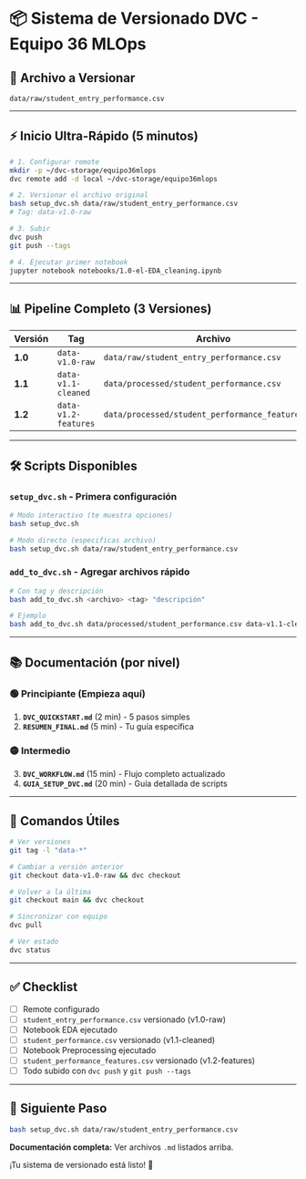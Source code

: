 # 📦 Sistema de Versionado DVC - Equipo 36 MLOps

## 🎯 Archivo a Versionar

```
data/raw/student_entry_performance.csv
```

---

## ⚡ Inicio Ultra-Rápido (5 minutos)

```bash
# 1. Configurar remote
mkdir -p ~/dvc-storage/equipo36mlops
dvc remote add -d local ~/dvc-storage/equipo36mlops

# 2. Versionar el archivo original
bash setup_dvc.sh data/raw/student_entry_performance.csv
# Tag: data-v1.0-raw

# 3. Subir
dvc push
git push --tags

# 4. Ejecutar primer notebook
jupyter notebook notebooks/1.0-el-EDA_cleaning.ipynb
```

---

## 📊 Pipeline Completo (3 Versiones)

| Versión | Tag | Archivo | Generado por |
|---------|-----|---------|--------------|
| **1.0** | `data-v1.0-raw` | `data/raw/student_entry_performance.csv` | Original |
| **1.1** | `data-v1.1-cleaned` | `data/processed/student_performance.csv` | Notebook EDA |
| **1.2** | `data-v1.2-features` | `data/processed/student_performance_features.csv` | Notebook Preprocessing |

---

## 🛠️ Scripts Disponibles

### `setup_dvc.sh` - Primera configuración

```bash
# Modo interactivo (te muestra opciones)
bash setup_dvc.sh

# Modo directo (especificas archivo)
bash setup_dvc.sh data/raw/student_entry_performance.csv
```

### `add_to_dvc.sh` - Agregar archivos rápido

```bash
# Con tag y descripción
bash add_to_dvc.sh <archivo> <tag> "descripción"

# Ejemplo
bash add_to_dvc.sh data/processed/student_performance.csv data-v1.1-cleaned "After EDA"
```

---

## 📚 Documentación (por nivel)

### 🟢 Principiante (Empieza aquí)
1. **`DVC_QUICKSTART.md`** (2 min) - 5 pasos simples
2. **`RESUMEN_FINAL.md`** (5 min) - Tu guía específica

### 🟡 Intermedio
3. **`DVC_WORKFLOW.md`** (15 min) - Flujo completo actualizado
4. **`GUIA_SETUP_DVC.md`** (20 min) - Guía detallada de scripts

---

## 🔄 Comandos Útiles

```bash
# Ver versiones
git tag -l "data-*"

# Cambiar a versión anterior
git checkout data-v1.0-raw && dvc checkout

# Volver a la última
git checkout main && dvc checkout

# Sincronizar con equipo
dvc pull

# Ver estado
dvc status
```

---

## ✅ Checklist

- [ ] Remote configurado
- [ ] `student_entry_performance.csv` versionado (v1.0-raw)
- [ ] Notebook EDA ejecutado
- [ ] `student_performance.csv` versionado (v1.1-cleaned)
- [ ] Notebook Preprocessing ejecutado
- [ ] `student_performance_features.csv` versionado (v1.2-features)
- [ ] Todo subido con `dvc push` y `git push --tags`

---

## 🚀 Siguiente Paso

```bash
bash setup_dvc.sh data/raw/student_entry_performance.csv
```

**Documentación completa:** Ver archivos `.md` listados arriba.

¡Tu sistema de versionado está listo! 🎉

